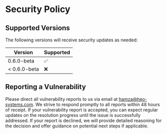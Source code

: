 # Security Policy

## Supported Versions

The following versions will receive security updates as needed:

| Version       | Supported          |
| ------------  | ------------------ |
| 0.6.0-beta    | :white_check_mark: |
| < 0.6.0-beta  | :x:                |

## Reporting a Vulnerability

Please direct all vulnerability reports to us via email at hamza@heo-systems.com. 
We strive to respond promptly to all reports within 48 hours of receipt. If your vulnerability report is accepted, 
you can expect regular updates on the resolution progress until the issue is successfully addressed. 
If your report is declined, we will provide detailed reasoning for the decision and offer guidance on potential next steps if applicable.
